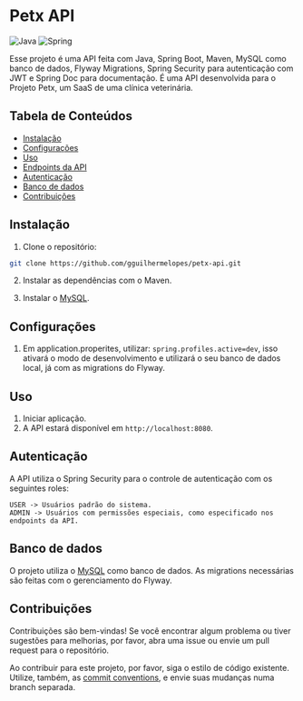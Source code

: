 # Petx API
![Java](https://img.shields.io/badge/java-%23ED8B00.svg?style=for-the-badge&logo=openjdk&logoColor=white)
![Spring](https://img.shields.io/badge/spring-%236DB33F.svg?style=for-the-badge&logo=spring&logoColor=white)

Esse projeto é uma API feita com Java, Spring Boot, Maven, MySQL como banco de dados, Flyway Migrations, Spring Security para autenticação com JWT e Spring Doc para documentação.
É uma API desenvolvida para o Projeto Petx, um SaaS de uma clínica veterinária.

## Tabela de Conteúdos

- [Instalação](#instalação)
- [Configurações](#configurações)
- [Uso](#uso)
- [Endpoints da API](#endpoints-da-api)
- [Autenticação](#authentication)
- [Banco de dados](#banco-de-dados)
- [Contribuições](#contribuições)

## Instalação

1. Clone o repositório:

```bash
git clone https://github.com/gguilhermelopes/petx-api.git
```
2. Instalar as dependências com o Maven.

3. Instalar o [MySQL](https://dev.mysql.com/doc/refman/8.1/en/installing.html).

## Configurações

1. Em application.properites, utilizar: `spring.profiles.active=dev`, isso ativará o modo de desenvolvimento e utilizará o seu banco de dados local, já com as migrations do Flyway.

## Uso

1. Iniciar aplicação.
2. A API estará disponível em `http://localhost:8080`.

## Autenticação
A API utiliza o Spring Security para o controle de autenticação com os seguintes roles:

```
USER -> Usuários padrão do sistema.
ADMIN -> Usuários com permissões especiais, como especificado nos endpoints da API.
```

## Banco de dados
O projeto utiliza o [MySQL](https://dev.mysql.com/doc/refman/8.1/en/installing.html) como banco de dados. As migrations necessárias são feitas com o gerenciamento do Flyway.

## Contribuições

Contribuições são bem-vindas! Se você encontrar algum problema ou tiver sugestões para melhorias, por favor, abra uma issue ou envie um pull request para o repositório.

Ao contribuir para este projeto, por favor, siga o estilo de código existente. Utilize, também, as [commit conventions](https://www.conventionalcommits.org/en/v1.0.0/), e envie suas mudanças numa branch separada.
